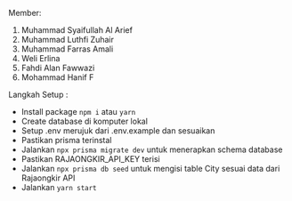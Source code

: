 Member:

1. Muhammad Syaifullah Al Arief
2. Muhammad Luthfi Zuhair
3. Muhammad Farras Amali
4. Weli Erlina
5. Fahdi Alan Fawwazi
6. Mohammad Hanif F

Langkah Setup :
- Install package `npm i` atau `yarn`
- Create database di komputer lokal 
- Setup .env merujuk dari .env.example dan sesuaikan
- Pastikan prisma terinstal
- Jalankan `npx prisma migrate dev` untuk menerapkan schema database
- Pastikan RAJAONGKIR_API_KEY terisi 
- Jalankan `npx prisma db seed` untuk mengisi table City sesuai data dari Rajaongkir API
- Jalankan `yarn start`

